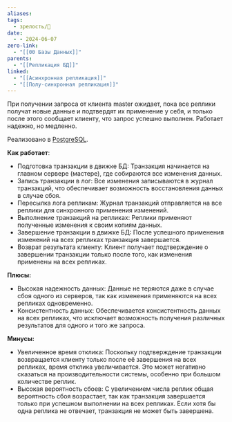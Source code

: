 ```yaml
---
aliases: 
tags:
  - зрелость/🌱
date:
  - - 2024-06-07
zero-link:
  - "[[00 Базы Данных]]"
parents:
  - "[[Репликация БД]]"
linked:
  - "[[Асинхронная репликация]]"
  - "[[Полу-синхронная репликация]]"
---
```

При получении запроса от клиента master ожидает, пока все реплики получат новые данные и подтвердят их применение у себя, и только после этого сообщает клиенту, что запрос успешно выполнен. Работает надежно, но медленно.

Реализовано в [PostgreSQL](00%20PostgreSQL.md).

**Как работает**:
- Подготовка транзакции в движке БД: Транзакция начинается на главном сервере (мастере), где собираются все изменения данных.
- Запись транзакции в лог: Все изменения записываются в журнал транзакций, что обеспечивает возможность восстановления данных в случае сбоя.
- Пересылка лога репликам: Журнал транзакций отправляется на все реплики для синхронного применения изменений.
- Выполнение транзакций на репликах: Реплики применяют полученные изменения к своим копиям данных.
- Завершение транзакции в движке БД: После успешного применения изменений на всех репликах транзакция завершается.
- Возврат результата клиенту: Клиент получает подтверждение о завершении транзакции только после того, как изменения применены на всех репликах.

**Плюсы:**
- Высокая надежность данных: Данные не теряются даже в случае сбоя одного из серверов, так как изменения применяются на всех репликах одновременно.
- Консистентность данных: Обеспечивается консистентность данных на всех репликах, что исключает возможность получения различных результатов для одного и того же запроса.

**Минусы:**
- Увеличенное время отклика: Поскольку подтверждение транзакции возвращается клиенту только после её завершения на всех репликах, время отклика увеличивается. Это может негативно сказаться на производительности системы, особенно при большом количестве реплик.
- Высокая вероятность сбоев: С увеличением числа реплик общая вероятность сбоя возрастает, так как транзакция завершается только при успешном выполнении на всех репликах. Если хотя бы одна реплика не отвечает, транзакция не может быть завершена.